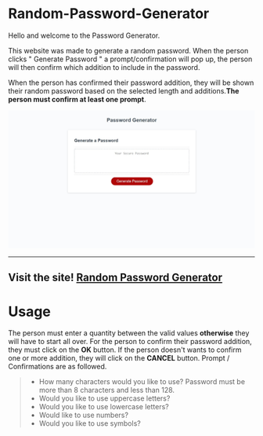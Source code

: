 # Random-Password-Generator

 Hello and welcome to the Password Generator.

 This website was made to generate a random password. When the person clicks " Generate Password " a prompt/confirmation will pop up, the person will then confirm which addition to include in the password.

 When the person has confirmed their password addition, they will be shown their random password based on the selected length and additions.**The person must confirm at least one prompt**.

 ![](/Assets/images/Random%20Password%20Generator.jpg)

  _____________________________________________________________________

 ## Visit the site! [Random Password Generator ](https://danprogramsit.github.io/Random-Password-Generator/)

# Usage

The person must enter a quantity between the valid values **otherwise** they will have to start all over. For the person to confirm their password addition, they must click on the **OK** button. If the person doesn't wants to confirm one or more addition, they will click on the **CANCEL** button. Prompt / Confirmations are as followed.

> - How many characters would you like to use? Password must be more than 8 characters and less than 128.
> - Would you like to use uppercase letters?
> - Would you like to use lowercase letters?
> - Would like to use numbers?
> - Would you like to use symbols?
